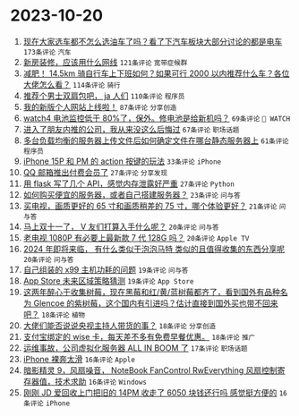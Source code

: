 # 2023-10-20

1. [现在大家选车都不怎么选油车了吗？看了下汽车板块大部分讨论的都是电车](https://www.v2ex.com/t/983745) `173条评论` `汽车`
1. [新房装修，应该用什么网线](https://www.v2ex.com/t/983669) `121条评论` `宽带症候群`
1. [减肥！ 14.5km 骑自行车上下班如何？如果可行 2000 以内推荐什么车？各位大佬怎么看？](https://www.v2ex.com/t/983676) `114条评论` `骑行`
1. [推荐个男士双肩包吧， ja 人们](https://www.v2ex.com/t/983741) `110条评论` `程序员`
1. [我的新版个人网站上线啦！](https://www.v2ex.com/t/983646) `87条评论` `分享创造`
1. [watch4 电池监控低于 80%了，保外。修电池是给新机吗？](https://www.v2ex.com/t/983665) `69条评论` ` WATCH`
1. [进入了朋友内推的公司，我从来没这么后悔过](https://www.v2ex.com/t/983722) `67条评论` `职场话题`
1. [多台负载均衡的服务器上传文件后如何确定文件在哪台静态服务器上](https://www.v2ex.com/t/983729) `61条评论` `程序员`
1. [iPhone 15P 和 PM 的 action 按键的玩法](https://www.v2ex.com/t/983755) `33条评论` `iPhone`
1. [QQ 邮箱推出付费会员了](https://www.v2ex.com/t/983860) `27条评论` `分享发现`
1. [用 flask 写了几个 API，感觉内存泄露好严重](https://www.v2ex.com/t/983833) `27条评论` `Python`
1. [如何购买便宜的服务器，或者自己搭建服务器？](https://www.v2ex.com/t/983802) `23条评论` `问与答`
1. [买电视，画质更好的 65 寸和画质稍差的 75 寸，哪个体验更好？](https://www.v2ex.com/t/983698) `21条评论` `问与答`
1. [马上双十一了， V 友们打算入手什么呢？](https://www.v2ex.com/t/983857) `20条评论` `问与答`
1. [老电视 1080P 有必要上最新款 7 代 128G 吗？](https://www.v2ex.com/t/983846) `20条评论` `Apple TV`
1. [2024 年即将来临， 有什么类似于泡泡马特 类似的且值得收集的东西分享呢](https://www.v2ex.com/t/983780) `20条评论` `问与答`
1. [自己组装的 x99 主机功耗的问题](https://www.v2ex.com/t/983841) `19条评论` `问与答`
1. [App Store 未来区域策略猜测](https://www.v2ex.com/t/983772) `19条评论` `App Store`
1. [这两年醉心于收集树莓，现在黑莓和红/黄/蓝树莓都齐了，看到国外有品种名为 Glencoe 的紫树莓，这个国内有引进吗？估计直接到国外买也带不回来吧？](https://www.v2ex.com/t/983797) `18条评论` `植物`
1. [大佬们能否说说央视主持人带货的事？](https://www.v2ex.com/t/983711) `18条评论` `分享创造`
1. [支付宝绑定的 wise 卡，每天差不多有免费早餐优惠。](https://www.v2ex.com/t/983645) `18条评论` `推广`
1. [运维事故，公司虚拟化服务器 ALL IN BOOM 了](https://www.v2ex.com/t/983760) `17条评论` `职场话题`
1. [iPhone 裸奔太滑](https://www.v2ex.com/t/983852) `16条评论` `Apple`
1. [暗影精灵 9，风扇噪音， NoteBook FanControl RwEverything 风扇控制寄存器值，技术求助](https://www.v2ex.com/t/983848) `16条评论` `Windows`
1. [刚刚 JD 爱回收上门把旧的 14PM 收走了 6050 块钱还行吗 感觉挺方便的](https://www.v2ex.com/t/983795) `16条评论` `iPhone`
